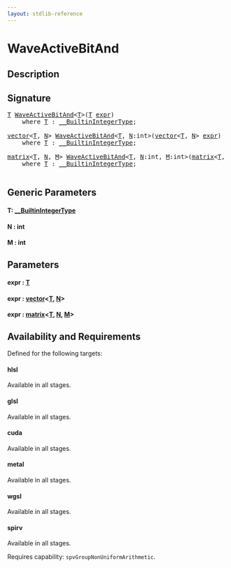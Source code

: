 ```yaml
---
layout: stdlib-reference
---
```


# WaveActiveBitAnd

## Description





## Signature 

<pre>
<a href="waveactivebitand-04ad.html#typeparam-T" class="code_type">T</a> <a href="waveactivebitand-04ad.html">WaveActiveBitAnd</a>&lt;<a href="waveactivebitand-04ad.html#typeparam-T" class="code_type">T</a>&gt;(<a href="waveactivebitand-04ad.html#typeparam-T" class="code_type">T</a> <a href="waveactivebitand-04ad.html#decl-expr" class="code_param">expr</a>)
    <span class='code_keyword'>where</span> <a href="waveactivebitand-04ad.html#typeparam-T" class="code_type">T</a> : <a href="../interfaces/0_builtinintegertype-029g/index.html" class="code_type">__BuiltinIntegerType</a>;

<a href="../types/vector/index.html" class="code_type">vector</a>&lt;<a href="waveactivebitand-04ad.html#typeparam-T" class="code_type">T</a>, <a href="waveactivebitand-04ad.html#decl-N" class="code_var">N</a>&gt; <a href="waveactivebitand-04ad.html">WaveActiveBitAnd</a>&lt;<a href="waveactivebitand-04ad.html#typeparam-T" class="code_type">T</a>, <a href="waveactivebitand-04ad.html#decl-N" class="code_var">N</a>:<span class="code_keyword">int</span>&gt;(<a href="../types/vector/index.html" class="code_type">vector</a>&lt;<a href="waveactivebitand-04ad.html#typeparam-T" class="code_type">T</a>, <a href="waveactivebitand-04ad.html#decl-N" class="code_var">N</a>&gt; <a href="waveactivebitand-04ad.html#decl-expr" class="code_param">expr</a>)
    <span class='code_keyword'>where</span> <a href="waveactivebitand-04ad.html#typeparam-T" class="code_type">T</a> : <a href="../interfaces/0_builtinintegertype-029g/index.html" class="code_type">__BuiltinIntegerType</a>;

<a href="../types/matrix/index.html" class="code_type">matrix</a>&lt;<a href="waveactivebitand-04ad.html#typeparam-T" class="code_type">T</a>, <a href="waveactivebitand-04ad.html#decl-N" class="code_var">N</a>, <a href="waveactivebitand-04ad.html#decl-M" class="code_var">M</a>&gt; <a href="waveactivebitand-04ad.html">WaveActiveBitAnd</a>&lt;<a href="waveactivebitand-04ad.html#typeparam-T" class="code_type">T</a>, <a href="waveactivebitand-04ad.html#decl-N" class="code_var">N</a>:<span class="code_keyword">int</span>, <a href="waveactivebitand-04ad.html#decl-M" class="code_var">M</a>:<span class="code_keyword">int</span>&gt;(<a href="../types/matrix/index.html" class="code_type">matrix</a>&lt;<a href="waveactivebitand-04ad.html#typeparam-T" class="code_type">T</a>, <a href="waveactivebitand-04ad.html#decl-N" class="code_var">N</a>, <a href="waveactivebitand-04ad.html#decl-M" class="code_var">M</a>&gt; <a href="waveactivebitand-04ad.html#decl-expr" class="code_param">expr</a>)
    <span class='code_keyword'>where</span> <a href="waveactivebitand-04ad.html#typeparam-T" class="code_type">T</a> : <a href="../interfaces/0_builtinintegertype-029g/index.html" class="code_type">__BuiltinIntegerType</a>;

</pre>

## Generic Parameters

####  <a id="typeparam-T"></a>T: [\_\_BuiltinIntegerType](../interfaces/0_builtinintegertype-029g/index.html)
####  <a id="decl-N"></a>N  : int
####  <a id="decl-M"></a>M  : int

## Parameters

####  <a id="decl-expr"></a>expr  : [T](waveactivebitand-04ad.html#typeparam-T)
####  <a id="decl-expr"></a>expr  : [vector](../types/vector/index.html)\<[T](../types/vector/index.html#typeparam-T), [N](../types/vector/index.html#decl-N)\>
####  <a id="decl-expr"></a>expr  : [matrix](../types/matrix/index.html)\<[T](../types/matrix/t-0.html), [N](../types/matrix/index.html#decl-N), [M](../types/matrix/index.html#decl-M)\>

## Availability and Requirements

Defined for the following targets:

#### hlsl
Available in all stages.

#### glsl
Available in all stages.

#### cuda
Available in all stages.

#### metal
Available in all stages.

#### wgsl
Available in all stages.

#### spirv
Available in all stages.

Requires capability: `spvGroupNonUniformArithmetic`.


